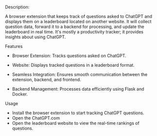 Description:

A browser extension that keeps track of questions asked to ChatGPT and displays them on a leaderboard located on another website. It will collect question data, forward it to a backend for processing, and update the leaderboard in real time. It's mostly a productivity tracker; it provides insights about using ChatGPT.


Features

- Browser Extension: Tracks questions asked on ChatGPT.

- Website: Displays tracked questions in a leaderboard format.

- Seamless Integration: Ensures smooth communication between the extension, backend, and frontend.

- Backend Management: Processes data efficiently using Flask and Docker.


Usage

- Install the browser extension to start tracking ChatGPT questions.
- Open the ChatGPT.com
- Open the leaderboard website to view the real-time rankings of questions.
